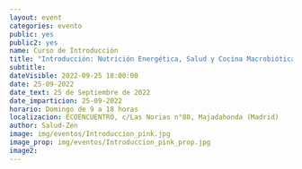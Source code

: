 ```yaml
---
layout: event
categories: evento
public: yes
public2: yes
name: Curso de Introducción
title: "Introducción: Nutrición Energética, Salud y Cocina Macrobiótica"
subtitle:
dateVisible: 2022-09-25 18:00:00
date: 25-09-2022
date_text: 25 de Septiembre de 2022
date_imparticion: 25-09-2022
horario: Domingo de 9 a 18 horas
localizacion: ECOENCUENTRO, c/Las Norias n°80, Majadahonda (Madrid)
author: Salud-Zen
image: img/eventos/Introduccion_pink.jpg
image_prop: img/eventos/Introduccion_pink_prop.jpg
image2:
---
```

